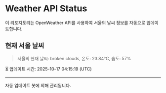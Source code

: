 
# Weather API Status

이 리포지토리는 OpenWeather API를 사용하여 서울의 날씨 정보를 자동으로 업데이트합니다.

## 현재 서울 날씨
> 서울의 현재 날씨: broken clouds, 온도: 23.84°C, 습도: 57%

⏳ 업데이트 시간: 2025-10-17 04:15:19 (UTC)

---
자동 업데이트 봇에 의해 관리됩니다.
